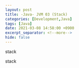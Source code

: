 ```yaml
---
layout: post
title: -Java- JVM 03 (Stack)
categories: [Development,Java]
tags: [Java]
date: 2021-03-08 14:58:00 +0900
excerpt_separator: <!--more-->
hide: false
---
```

stack
<!--more-->
stack
